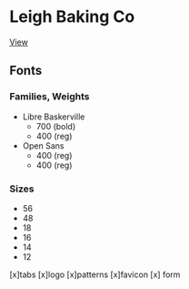 # Leigh Baking Co

[View](https://telegraphcreative.github.io/leigh-baking-co/)

## Fonts

### Families, Weights

- Libre Baskerville
  - 700 (bold)
  - 400 (reg)
- Open Sans
  - 400 (reg)
  - 400 (reg)

### Sizes

- 56
- 48
- 18
- 16
- 14
- 12

[x]tabs
[x]logo
[x]patterns
[x]favicon
[x] form
